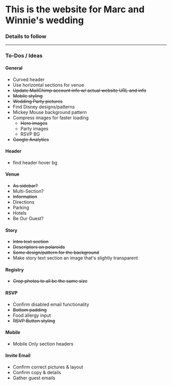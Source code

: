 # This is the website for Marc and Winnie's wedding

### Details to follow

---

### To-Dos / Ideas
#### General
- Curved header
- Use horizontal sections for venue
- ~~Update MailChimp account info w/ actual website URL and info~~
- ~~Mobile styling~~
- ~~Wedding Party pictures~~
- Find Disney designs/patterns
- Mickey Mouse background pattern
- Compress images for faster loading
    + ~~Hero images~~
    + Party images
    + RSVP BG
- ~~Google Analytics~~

#### Header
- find header hover bg

#### Venue
- ~~As sidebar?~~
- Multi-Section?
- ~~Information~~
- Directions
- Parking
- Hotels
- Be Our Guest?

#### Story
- ~~Intro text section~~
- ~~Descriptors on polaroids~~
- ~~Some design/pattern for the background~~
- Make story text section an image that's slightly transparent

#### Registry
- ~~Crop photos to all be the same size~~

#### RSVP
- Confirm disabled email functionality
- ~~Bottom padding~~
- Food allergy input
- ~~RSVP Button styling~~

#### Mobile
- Mobile Only section headers

#### Invite Email
- Confirm correct pictures & layout
- Confirm copy & details
- Gather guest emails
